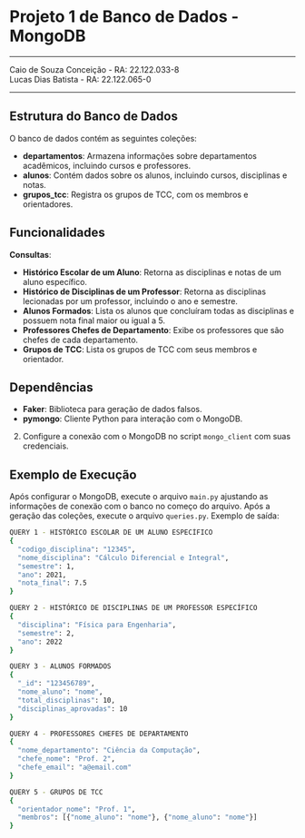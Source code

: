 # Projeto 1 de Banco de Dados - MongoDB

---

Caio de Souza Conceição - RA: 22.122.033-8 <br>
Lucas Dias Batista - RA: 22.122.065-0

---

## Estrutura do Banco de Dados

O banco de dados contém as seguintes coleções:

- **departamentos**: Armazena informações sobre departamentos acadêmicos, incluindo cursos e professores.
- **alunos**: Contém dados sobre os alunos, incluindo cursos, disciplinas e notas.
- **grupos_tcc**: Registra os grupos de TCC, com os membros e orientadores.

## Funcionalidades

**Consultas**:
   - **Histórico Escolar de um Aluno**: Retorna as disciplinas e notas de um aluno específico.
   - **Histórico de Disciplinas de um Professor**: Retorna as disciplinas lecionadas por um professor, incluindo o ano e semestre.
   - **Alunos Formados**: Lista os alunos que concluíram todas as disciplinas e possuem nota final maior ou igual a 5.
   - **Professores Chefes de Departamento**: Exibe os professores que são chefes de cada departamento.
   - **Grupos de TCC**: Lista os grupos de TCC com seus membros e orientador.

## Dependências

- **Faker**: Biblioteca para geração de dados falsos.
- **pymongo**: Cliente Python para interação com o MongoDB.

2. Configure a conexão com o MongoDB no script `mongo_client` com suas credenciais.

## Exemplo de Execução

Após configurar o MongoDB, execute o arquivo `main.py` ajustando as informações de conexäo com o banco no começo do arquivo.
Após a geração das coleções, execute o arquivo `queries.py`. Exemplo de saída:

```bash
QUERY 1 - HISTÓRICO ESCOLAR DE UM ALUNO ESPECÍFICO
{
  "codigo_disciplina": "12345",
  "nome_disciplina": "Cálculo Diferencial e Integral",
  "semestre": 1,
  "ano": 2021,
  "nota_final": 7.5
}

QUERY 2 - HISTÓRICO DE DISCIPLINAS DE UM PROFESSOR ESPECÍFICO
{
  "disciplina": "Física para Engenharia",
  "semestre": 2,
  "ano": 2022
}

QUERY 3 - ALUNOS FORMADOS
{
  "_id": "123456789",
  "nome_aluno": "nome",
  "total_disciplinas": 10,
  "disciplinas_aprovadas": 10
}

QUERY 4 - PROFESSORES CHEFES DE DEPARTAMENTO
{
  "nome_departamento": "Ciência da Computação",
  "chefe_nome": "Prof. 2",
  "chefe_email": "a@email.com"
}

QUERY 5 - GRUPOS DE TCC
{
  "orientador_nome": "Prof. 1",
  "membros": [{"nome_aluno": "nome"}, {"nome_aluno": "nome"}]
}
```
